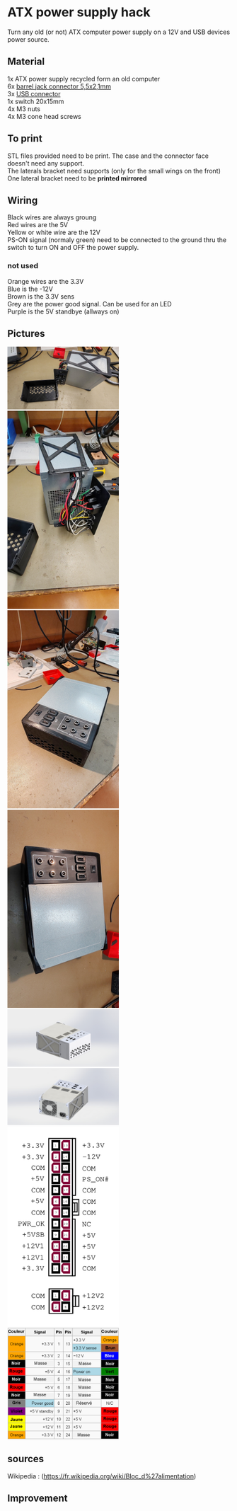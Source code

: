 # ATX power supply hack
Turn any old (or not) ATX computer power supply on a 12V and USB devices power source.
## Material
1x ATX power supply recycled form an old computer  
6x [barrel jack connector 5,5x2,1mm]([https://www.amazon.fr/dp/B083M3RV4J?psc=1&ref=ppx_yo2ov_dt_b_product_details])   
3x [USB connector]([https://fr.aliexpress.com/item/1005005751135317.html?spm=a2g0o.home.0.0.2eeb7065LTX4iF&mp=1&gatewayAdapt=glo2fra])  
1x switch 20x15mm   
4x M3 nuts  
4x M3 cone head screws  

## To print
STL files provided need to be print. The case and the connector face doesn't need any support.  
The laterals bracket need supports (only for the small wings on the front)  
One lateral bracket need to be **printed mirrored**  

## Wiring
Black wires are always groung  
Red wires are the 5V  
Yellow or white wire are the 12V  
PS-ON signal (normaly green) need to be connected to the ground thru the switch to turn ON and OFF the power supply.
### not used
Orange wires are the 3.3V  
Blue is the -12V  
Brown is the 3.3V sens  
Grey are the power good signal. Can be used for an LED  
Purple is the 5V standbye (allways on)

## Pictures
<img src="/Pictures/IMG_20240906_090725.jpg" alt="Photo1" width="50%"/>   
<img src="/Pictures/IMG_20240906_090731.jpg" alt="Photo1" width="50%"/>  
<img src="/Pictures/IMG_20240906_091413.jpg" alt="Photo1" width="50%"/>  
<img src="/Pictures/IMG_20240906_091421.jpg" alt="Photo1" width="50%"/>   
<img src="/Pictures/3D_front.JPG" alt="Photo1" width="50%"/>  
<img src="/Pictures/3D_back.JPG" alt="Photo1" width="50%"/>  
<img src="/Pictures/ATX_PS_signals.svg.png" alt="Photo1" width="50%"/>  
<img src="/Pictures/PowerSupplyUnit_24Pins.png" alt="Photo1" width="50%"/>  


## sources
Wikipedia : (https://fr.wikipedia.org/wiki/Bloc_d%27alimentation)


## Improvement
